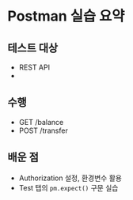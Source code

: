 # Postman 실습 요약

## 테스트 대상
- REST API
- 
## 수행
- GET /balance
- POST /transfer

## 배운 점
- Authorization 설정, 환경변수 활용
- Test 탭의 `pm.expect()` 구문 실습
